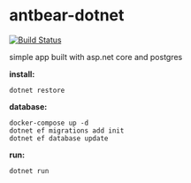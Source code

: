 # antbear-dotnet

[![Build Status](https://travis-ci.org/apecranium/antbear-dotnet.svg?branch=master)](https://travis-ci.org/apecranium/antbear-dotnet)

simple app built with asp.net core and postgres

**install:**
```shell
dotnet restore
```

**database:**
```shell
docker-compose up -d
dotnet ef migrations add init
dotnet ef database update
```

**run:**
```shell
dotnet run
```
